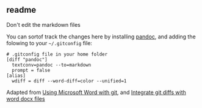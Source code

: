 ## readme 

Don't edit the markdown files

You can sortof track the changes here by installing 
[pandoc](http://pandoc.org/installing.html), and adding the folowing to 
your `~/.gitconfig` file:

```
# .gitconfig file in your home folder
[diff "pandoc"]
  textconv=pandoc --to=markdown
  prompt = false
[alias]
  wdiff = diff --word-diff=color --unified=1
```

Adapted from [Using Microsoft Word with 
git](http://blog.martinfenner.org/2014/08/25/using-microsoft-word-with-git/), 
and [Integrate git diffs with word docx 
files](https://github.com/vigente/gerardus/wiki/Integrate-git-diffs-with-word-docx-files)
